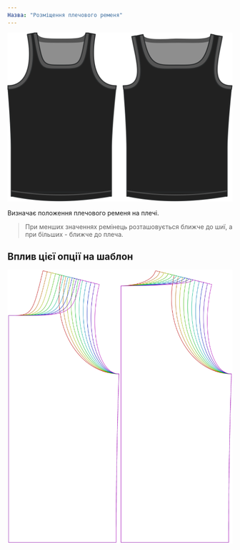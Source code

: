 ```yaml
---
Назва: "Розміщення плечового ременя"
---
```


![Варіант розміщення плечового ременя на Aaron](./shoulderstrapplacement.svg)

Визначає положення плечового ременя на плечі.

> При менших значеннях ремінець розташовується ближче до шиї, а при більших - ближче до плеча.

## Вплив цієї опції на шаблон

![На цьому зображенні показано вплив цієї опції шляхом накладання декількох варіантів, які мають різне значення для цієї опції](aaron_shoulderstrapplacement_sample.svg "Вплив цієї опції на шаблон")
